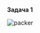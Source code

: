 **Задача 1**  

![packer](https://user-images.githubusercontent.com/26553608/168049782-df09d601-ca57-46c6-b1c5-e7a47386902f.PNG)
